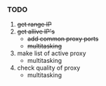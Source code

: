 ### TODO ###

1. ~~get range IP~~
1. ~~get allive IP's~~
    * ~~add common proxy ports~~
    * ~~multitasking~~
1. make list of active proxy
    - multitasking
1. check quality of proxy
    * multitasking
